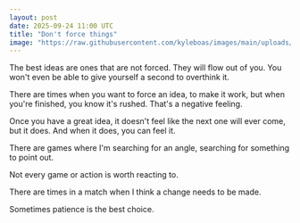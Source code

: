 ```yaml
---
layout: post
date: 2025-09-24 11:00 UTC
title: "Don't force things"
image: "https://raw.githubusercontent.com/kyleboas/images/main/uploads/2025/09/21/Image-21Sep2025_23:36:08.png"
---
```


The best ideas are ones that are not forced. They will flow out of you. You won't even be able to give yourself a second to overthink it.

<!---more--->

There are times when you want to force an idea, to make it work, but when you're finished, you know it's rushed. That's a negative feeling.

Once you have a great idea, it doesn't feel like the next one will ever come, but it does. And when it does, you can feel it.

There are games where I'm searching for an angle, searching for something to point out.

Not every game or action is worth reacting to.

There are times in a match when I think a change needs to be made.

Sometimes patience is the best choice.